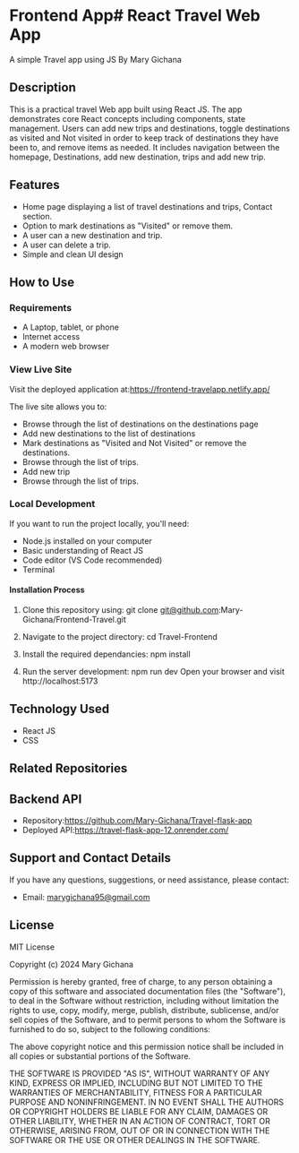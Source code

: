 # Frontend App# React Travel Web App

A simple Travel app using JS
By Mary Gichana

## Description

This is a practical travel Web app built using React JS. The app demonstrates core React concepts including components, state management. Users can add new trips and destinations, toggle destinations as visited and Not visited in order to keep track of destinations they have been to, and remove items as needed. It includes navigation between the homepage, Destinations, add new destination, trips and add new trip.

## Features

- Home page displaying a list of travel destinations and trips, Contact section.
- Option to mark destinations as "Visited" or remove them.
- A user can a new destination and trip.
- A user can delete a trip.
- Simple and clean UI design

## How to Use

### Requirements

- A Laptop, tablet, or phone
- Internet access
- A modern web browser

### View Live Site

Visit the deployed application at:https://frontend-travelapp.netlify.app/

The live site allows you to:

- Browse through the list of destinations on the destinations page
- Add new destinations to the list of destinations
- Mark destinations as "Visited and Not Visited" or remove the destinations.
- Browse through the list of trips.
- Add new trip
- Browse through the list of trips.

### Local Development

If you want to run the project locally, you'll need:

- Node.js installed on your computer
- Basic understanding of React JS
- Code editor (VS Code recommended)
- Terminal

#### Installation Process

1. Clone this repository using:
   git clone git@github.com:Mary-Gichana/Frontend-Travel.git

2. Navigate to the project directory:
   cd Travel-Frontend
3. Install the required dependancies:
   npm install
4. Run the server development:
   npm run dev
   Open your browser and visit http://localhost:5173

## Technology Used

- React JS
- CSS

## Related Repositories

## Backend API

- Repository:https://github.com/Mary-Gichana/Travel-flask-app
- Deployed API:https://travel-flask-app-12.onrender.com/

## Support and Contact Details

If you have any questions, suggestions, or need assistance, please contact:

- Email: marygichana95@gmail.com

## License

MIT License

Copyright (c) 2024 Mary Gichana

Permission is hereby granted, free of charge, to any person obtaining a copy
of this software and associated documentation files (the "Software"), to deal
in the Software without restriction, including without limitation the rights
to use, copy, modify, merge, publish, distribute, sublicense, and/or sell
copies of the Software, and to permit persons to whom the Software is
furnished to do so, subject to the following conditions:

The above copyright notice and this permission notice shall be included in all
copies or substantial portions of the Software.

THE SOFTWARE IS PROVIDED "AS IS", WITHOUT WARRANTY OF ANY KIND, EXPRESS OR
IMPLIED, INCLUDING BUT NOT LIMITED TO THE WARRANTIES OF MERCHANTABILITY,
FITNESS FOR A PARTICULAR PURPOSE AND NONINFRINGEMENT. IN NO EVENT SHALL THE
AUTHORS OR COPYRIGHT HOLDERS BE LIABLE FOR ANY CLAIM, DAMAGES OR OTHER
LIABILITY, WHETHER IN AN ACTION OF CONTRACT, TORT OR OTHERWISE, ARISING FROM,
OUT OF OR IN CONNECTION WITH THE SOFTWARE OR THE USE OR OTHER DEALINGS IN THE
SOFTWARE.
